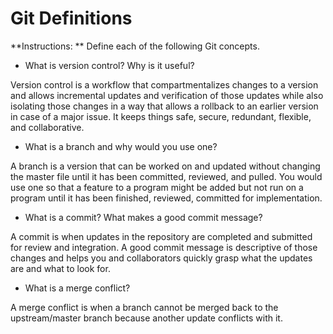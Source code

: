 # Git Definitions

**Instructions: ** Define each of the following Git concepts.

* What is version control?  Why is it useful?

Version control is a workflow that compartmentalizes changes to a version and allows incremental updates and verification of those updates while also isolating those changes in a way that allows a rollback to an earlier version in case of a major issue. It keeps things safe, secure, redundant, flexible, and collaborative.

* What is a branch and why would you use one?

A branch is a version that can be worked on and updated without changing the master file until it has been committed, reviewed, and pulled. You would use one so that a feature to a program might be added but not run on a program until it has been finished, reviewed, committed for implementation. 

* What is a commit? What makes a good commit message?

A commit is when updates in the repository are completed and submitted for review and integration. A good commit message is descriptive of those changes and helps you and collaborators quickly grasp what the updates are and what to look for.

* What is a merge conflict?

A merge conflict is when a branch cannot be merged back to the upstream/master branch because another update conflicts with it. 
